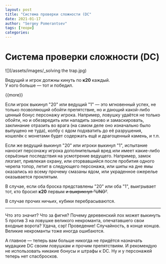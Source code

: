 ```yaml
---
layout: post
title: "Система проверки сложности (DC"
date: 2021-01-17
author: "Sergey Pomerantsev"
tags: [теори]
categories:
---
```


# Система проверки сложности (DC)

![](/assets/images/_solving the trap.jpg)

Ведущий и игрок должны кинуть по **к20** каждый.  
У кого больше — тот и победил.

{{more}}

Если игрок выкинул "20" или ведущий "1" — это мгновенный успех, не только позволяющий обойти препятствие, но и дающий какой-либо ценный бонус персонажу игрока. Например, ловушку удаётся не только обойти, но и обезвредить или наладить заново и замаскировать, заклинание отразить во врага (на самом деле оно изначально было выпущено не туда), колбу с ядом подхватить до её разрушения, кошелёк с монетами будет содержать ещё и драгоценный камень, и т.п.

Если же ведущий выкинул "20" или игроки выкинул "1", испытание наносит персонажу игрока дополнительный вред или имеет какие-либо серьёзные последствия на усмотрение ведущего. Например, замок лязгает, привлекая охрану, или оторвавшийся после пробития одного черепа топор, летит в следующего персонажа, или шипы на дне ямы оказались ко всему прочему смазаны ядом, или украденное ожерелье оказывается проклятым.

В случае, если оба броска представлены "20" или оба "1", выигрывает тот, кто бросил **к20** первым ~~и выкрикнул "UNO"~~.

В случае прочих ничьих, кубики перебрасываются.

---

Что это значит? Что за фигня? Почему деревенский лох может выкинуть 5 против 3 на ловушке великого некроманта, опечатавшего свои входные ворота? Удача, сэр! Проведение! Случайность, в конце концов. Великие некроманты тоже иногда ошибаются.

А главное — теперь вам больше никогда не придётся назначать мудацкие DC своим ловушкам и прочим препятствиям. И рекомендую не использовать никакие бонусы и штрафы к DC. Ну и у персонажей теперь нет спасбросков.
